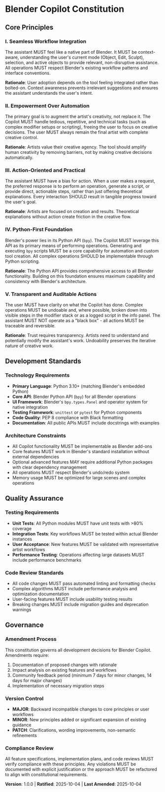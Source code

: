 <!--
Sync Impact Report:
- Version change: Initial → 1.0.0
- New constitution created with 5 core principles
- Added sections: Core Principles, Development Standards, Quality Assurance, Governance
- Templates requiring updates: ✅ All templates reviewed for consistency
- Follow-up TODOs: None - all placeholders filled
-->

# Blender Copilot Constitution

## Core Principles

### I. Seamless Workflow Integration
The assistant MUST feel like a native part of Blender. It MUST be context-aware, understanding the user's current mode (Object, Edit, Sculpt), selection, and active objects to provide relevant, non-disruptive assistance. All operations MUST respect Blender's existing workflow patterns and interface conventions.

**Rationale**: User adoption depends on the tool feeling integrated rather than bolted-on. Context awareness prevents irrelevant suggestions and ensures the assistant understands the user's intent.

### II. Empowerment Over Automation
The primary goal is to augment the artist's creativity, not replace it. The Copilot MUST handle tedious, repetitive, and technical tasks (such as complex modifier setups or scripting), freeing the user to focus on creative decisions. The user MUST always remain the final artist with complete creative control.

**Rationale**: Artists value their creative agency. The tool should amplify human creativity by removing barriers, not by making creative decisions automatically.

### III. Action-Oriented and Practical
The assistant MUST have a bias for action. When a user makes a request, the preferred response is to perform an operation, generate a script, or provide direct, actionable steps, rather than just offering theoretical explanations. Every interaction SHOULD result in tangible progress toward the user's goal.

**Rationale**: Artists are focused on creation and results. Theoretical explanations without action create friction in the creative flow.

### IV. Python-First Foundation
Blender's power lies in its Python API (`bpy`). The Copilot MUST leverage this API as its primary means of performing operations. Generating and executing `bpy` scripts MUST be a core capability for automation and custom tool creation. All complex operations SHOULD be implementable through Python scripting.

**Rationale**: The Python API provides comprehensive access to all Blender functionality. Building on this foundation ensures maximum capability and consistency with Blender's architecture.

### V. Transparent and Auditable Actions
The user MUST have clarity on what the Copilot has done. Complex operations MUST be undoable and, where possible, broken down into visible steps in the modifier stack or as a logged script in the info panel. The assistant MUST NOT operate as a "black box" - all actions MUST be traceable and reversible.

**Rationale**: Trust requires transparency. Artists need to understand and potentially modify the assistant's work. Undoability preserves the iterative nature of creative work.

## Development Standards

### Technology Requirements
- **Primary Language**: Python 3.10+ (matching Blender's embedded Python)
- **Core API**: Blender Python API (`bpy`) for all Blender operations
- **UI Framework**: Blender's `bpy.types.Panel` and operator system for native integration
- **Testing Framework**: `unittest` or `pytest` for Python components
- **Code Quality**: PEP 8 compliance with Black formatting
- **Documentation**: All public APIs MUST include docstrings with examples

### Architecture Constraints
- All Copilot functionality MUST be implementable as Blender add-ons
- Core features MUST work in Blender's standard installation without external dependencies
- Optional advanced features MAY require additional Python packages with clear dependency management
- All operations MUST respect Blender's undo/redo system
- Memory usage MUST be optimized for large scenes and complex operations

## Quality Assurance

### Testing Requirements
- **Unit Tests**: All Python modules MUST have unit tests with >80% coverage
- **Integration Tests**: Key workflows MUST be tested within actual Blender instances
- **User Acceptance**: New features MUST be validated with representative artist workflows
- **Performance Testing**: Operations affecting large datasets MUST include performance benchmarks

### Code Review Standards
- All code changes MUST pass automated linting and formatting checks
- Complex algorithms MUST include performance analysis and optimization documentation
- User-facing features MUST include usability testing results
- Breaking changes MUST include migration guides and deprecation warnings

## Governance

### Amendment Process
This constitution governs all development decisions for Blender Copilot. Amendments require:
1. Documentation of proposed changes with rationale
2. Impact analysis on existing features and workflows
3. Community feedback period (minimum 7 days for minor changes, 14 days for major changes)
4. Implementation of necessary migration steps

### Version Control
- **MAJOR**: Backward incompatible changes to core principles or user workflows
- **MINOR**: New principles added or significant expansion of existing guidance
- **PATCH**: Clarifications, wording improvements, non-semantic refinements

### Compliance Review
All feature specifications, implementation plans, and code reviews MUST verify compliance with these principles. Any violations MUST be documented with explicit justification or the approach MUST be refactored to align with constitutional requirements.

**Version**: 1.0.0 | **Ratified**: 2025-10-04 | **Last Amended**: 2025-10-04
